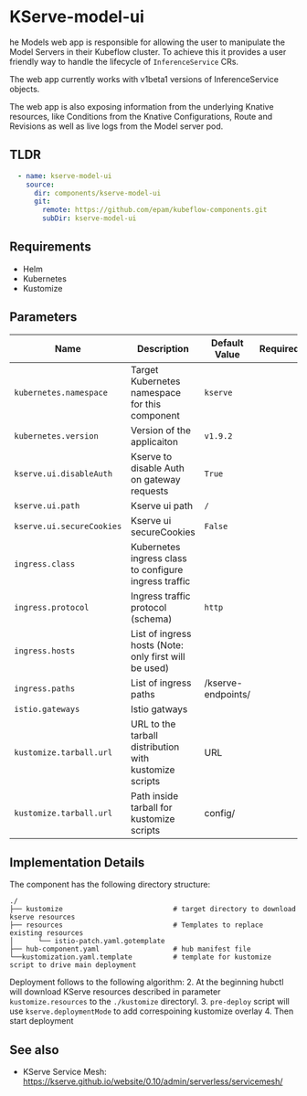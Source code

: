 # KServe-model-ui

he Models web app is responsible for allowing the user to manipulate the Model Servers in their Kubeflow cluster. To achieve this it provides a user friendly way to handle the lifecycle of `InferenceService` CRs.

The web app currently works with v1beta1 versions of InferenceService objects.

The web app is also exposing information from the underlying Knative resources, like Conditions from the Knative Configurations, Route and Revisions as well as live logs from the Model server pod.

## TLDR

```yaml
  - name: kserve-model-ui
    source:
      dir: components/kserve-model-ui
      git:
        remote: https://github.com/epam/kubeflow-components.git
        subDir: kserve-model-ui
```

## Requirements

- Helm
- Kubernetes
- Kustomize

## Parameters

| Name                      | Description                                            | Default Value      | Required |
|---------------------------|--------------------------------------------------------|--------------------|:--------:|
| `kubernetes.namespace`    | Target Kubernetes namespace for this component         | `kserve`           |          |
| `kubernetes.version`      | Version of the applicaiton                             | `v1.9.2`           |          |
| `kserve.ui.disableAuth`   | Kserve to disable Auth on gateway requests             | `True`             |          |
| `kserve.ui.path`          | Kserve ui path                                         | `/`                |          |
| `kserve.ui.secureCookies` | Kserve ui secureCookies                                | `False`            |          |
| `ingress.class`           | Kubernetes ingress class to configure ingress traffic  |                    |          |
| `ingress.protocol`        | Ingress traffic protocol (schema)                      | `http`             |          |
| `ingress.hosts`           | List of ingress hosts (Note: only first will be used)  |                    |          |
| `ingress.paths`           | List of ingress paths                                  | /kserve-endpoints/ |          |
| `istio.gateways`          | Istio gatways                                          |                    |          |
| `kustomize.tarball.url`   | URL to the tarball distribution with kustomize scripts | URL                |          |
| `kustomize.tarball.url`   | Path inside tarball for kustomize scripts              | config/            |          |

## Implementation Details

The component has the following directory structure:
```text
./
├── kustomize                           # target directory to download kserve resources
├── resources                           # Templates to replace existing resources
│      └── istio-patch.yaml.gotemplate
├── hub-component.yaml                  # hub manifest file
└──kustomization.yaml.template          # template for kustomize script to drive main deployment
```

Deployment follows to the following algorithm:
2. At the beginning hubctl will download KServe resources described in parameter `kustomize.resources` to the `./kustomize` directoryl.
3. `pre-deploy` script will use `kserve.deploymentMode` to add correspoining kustomize overlay
4. Then start deployment

## See also

* KServe Service Mesh: <https://kserve.github.io/website/0.10/admin/serverless/servicemesh/>
